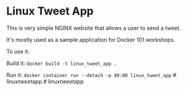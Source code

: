# Linux Tweet App

This is very simple NGINX website that allows a user to send a tweet. 

It's mostly used as a sample application for Docker 101 workshops. 

To use it:

Build it:
`docker build -t linux_tweet_app .`

Run it:
`docker container run --detach -p 80:80 linux_tweet_app`
#   l i n u x _ t w e e t _ a p p  
 #   l i n u x _ t w e e t _ a p p  
 